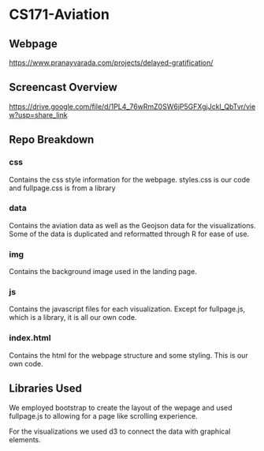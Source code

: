 # CS171-Aviation

## Webpage
https://www.pranayvarada.com/projects/delayed-gratification/

## Screencast Overview
https://drive.google.com/file/d/1PL4_76wRmZ0SW6jP5GFXgjJckI_QbTvr/view?usp=share_link

## Repo Breakdown
### css
Contains the css style information for the webpage. styles.css is our code and fullpage.css is from a library
### data
Contains the aviation data as well as the Geojson data for the visualizations. Some of the data is duplicated and reformatted through R for ease of use.
### img
Contains the background image used in the landing page.
### js
Contains the javascript files for each visualization. Except for fullpage.js, which is a library, it is all our own code.
### index.html
Contains the html for the webpage structure and some styling. This is our own code.

## Libraries Used
We employed bootstrap to create the layout of the wepage and used fullpage.js to allowing for a page like scrolling experience.

For the visualizations we used d3 to connect the data with graphical elements.